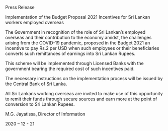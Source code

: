 Press Release

Implementation of the Budget Proposal 2021 Incentives for Sri Lankan workers employed overseas

The Government in recognition of the role of Sri Lankan’s employed overseas and their contribution to the economy amidst, the challenges arising from the COVID-19 pandemic, proposed in the Budget 2021 an incentive to pay Rs.2 per USD when such employees or their beneficiaries converts such remittances of earnings into Sri Lankan Rupees.

This scheme will be implemented through Licensed Banks with the government bearing the required cost of such incentives paid.

The necessary instructions on the implementation process will be issued by the Central Bank of Sri Lanka.

All Sri Lankans working overseas are invited to make use of this opportunity to remit their funds through secure sources and earn more at the point of conversion to Sri Lankan Rupees.

M.G. Jayatissa, Director of Information

2020 – 12 - 21